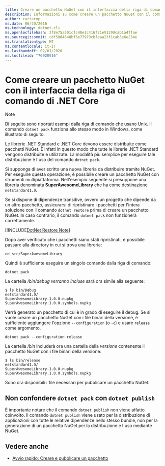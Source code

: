 ```yaml
---
title: Creare un pacchetto NuGet con il interfaccia della riga di comando di .NET Core
description: Informazioni su come creare un pacchetto NuGet con il comando 'dotnet pack'.
author: cartermp
ms.date: 06/20/2016
ms.technology: dotnet-cli
ms.openlocfilehash: 3f8e75a501cfc48e1c416f71e91290cab1a4ffae
ms.sourcegitcommit: cdf5084648bf5e77970cbfeaa23f1cab3e6e234e
ms.translationtype: MT
ms.contentlocale: it-IT
ms.lasthandoff: 02/01/2020
ms.locfileid: "76920916"
---
```

# <a name="how-to-create-a-nuget-package-with-the-net-core-cli"></a>Come creare un pacchetto NuGet con il interfaccia della riga di comando di .NET Core

> [!NOTE]
> Di seguito sono riportati esempi dalla riga di comando che usano Unix. Il comando `dotnet pack` funziona allo stesso modo in Windows, come illustrato di seguito.

Le librerie .NET Standard e .NET Core devono essere distribuite come pacchetti NuGet. È infatti in questo modo che tutte le librerie .NET Standard vengono distribuite e utilizzate. La modalità più semplice per eseguire tale distribuzione è l'uso del comando `dotnet pack`.

Si supponga di aver scritto una nuova libreria da distribuire tramite NuGet. Per eseguire questa operazione, è possibile creare un pacchetto NuGet con strumenti multipiattaforma. Nell'esempio seguente si presuppone una libreria denominata **SuperAwesomeLibrary** che ha come destinazione `netstandard1.0`.

Se si dispone di dipendenze transitive, ovvero un progetto che dipende da un altro pacchetto, assicurarsi di ripristinare i pacchetti per l'intera soluzione con il comando `dotnet restore` prima di creare un pacchetto NuGet. In caso contrario, il comando `dotnet pack` non funzionerà correttamente.

[!INCLUDE[DotNet Restore Note](~/includes/dotnet-restore-note.md)]

Dopo aver verificato che i pacchetti siano stati ripristinati, è possibile passare alla directory in cui si trova una libreria:

```console
cd src/SuperAwesomeLibrary
```

Quindi è sufficiente eseguire un singolo comando dalla riga di comando:

```dotnetcli
dotnet pack
```

La cartella */bin/debug verranno incluse* sarà ora simile alla seguente:

```console
$ ls bin/Debug
netstandard1.0/
SuperAwesomeLibrary.1.0.0.nupkg
SuperAwesomeLibrary.1.0.0.symbols.nupkg
```

Verrà generato un pacchetto di cui è in grado di eseguire il debug. Se si vuole creare un pacchetto NuGet con i file binari della versione, è sufficiente aggiungere l'opzione `--configuration` (o `-c`) e usare `release` come argomento.

```dotnetcli
dotnet pack --configuration release
```

La cartella */bin* includerà ora una cartella della *versione* contenente il pacchetto NuGet con i file binari della versione:

```console
$ ls bin/release
netstandard1.0/
SuperAwesomeLibrary.1.0.0.nupkg
SuperAwesomeLibrary.1.0.0.symbols.nupkg
```

Sono ora disponibili i file necessari per pubblicare un pacchetto NuGet.

## <a name="dont-confuse-dotnet-pack-with-dotnet-publish"></a>Non confondere `dotnet pack` con `dotnet publish`

È importante notare che il comando `dotnet publish` non viene affatto coinvolto. Il comando `dotnet publish` viene usato per la distribuzione di applicazioni con tutte le relative dipendenze nello stesso bundle, non per la generazione di un pacchetto NuGet per la distribuzione e l'uso mediante NuGet.

## <a name="see-also"></a>Vedere anche

- [Avvio rapido: Creare e pubblicare un pacchetto](/nuget/quickstart/create-and-publish-a-package-using-the-dotnet-cli)
